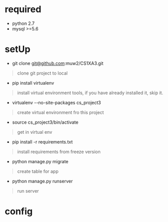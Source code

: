 # required
* python 2.7
* mysql >=5.6

# setUp

* git clone git@github.com:muw2/CS1XA3.git
> clone git project to local
* pip install virtualenv
> install virtual environment tools, if you have already installed it, skip it.
* virtualenv --no-site-packages cs_project3
> create virtual environment fro this project 
* source cs_project3/bin/activate
> get in virtual env
* pip install -r requirements.txt
> install requirements from freeze version
* python manage.py migrate
> create table for app
* python manage.py runserver
> run server 

# config


